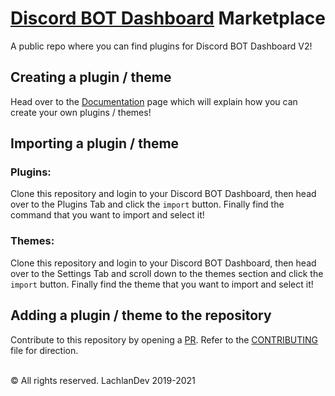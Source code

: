 # <a href="https://github.com/LachlanDev/Discord-BOT-Dashboard-V2" target="_blank">Discord BOT Dashboard</a> Marketplace
 A public repo where you can find plugins for Discord BOT Dashboard V2!

## Creating a plugin / theme
Head over to the <a href="https://dbd.lachlan-dev.com/docs/" target="_blank">Documentation</a> page which will explain how you can create your own plugins / themes!

## Importing a plugin / theme
### Plugins:
Clone this repository and login to your Discord BOT Dashboard, then head over to the Plugins Tab and click the ``import`` button. Finally find the command that you want to import and select it!
### Themes:
Clone this repository and login to your Discord BOT Dashboard, then head over to the Settings Tab and scroll down to the themes section and click the ``import`` button. Finally find the theme that you want to import and select it!

## Adding a plugin / theme to the repository
Contribute to this repository by opening a <a href="https://github.com/LachlanDev/Discord-BOT-Dashboard-Marketplace/blob/main/CONTRIBUTING.md">PR</a>. Refer to the <a href="https://github.com/LachlanDev/Discord-BOT-Dashboard-Marketplace/blob/main/CONTRIBUTING.md">CONTRIBUTING</a> file for direction.

</br>
 © All rights reserved. LachlanDev 2019-2021
